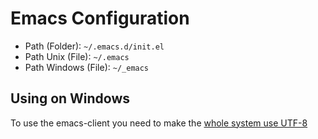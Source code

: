 # Emacs Configuration
 - Path (Folder): `~/.emacs.d/init.el`
 - Path Unix (File): `~/.emacs`
 - Path Windows (File): `~/_emacs`

## Using on Windows
To use the emacs-client you need to make the [whole system use UTF-8](https://scholarslab.lib.virginia.edu/learn-twarc/08-win-region-settings)